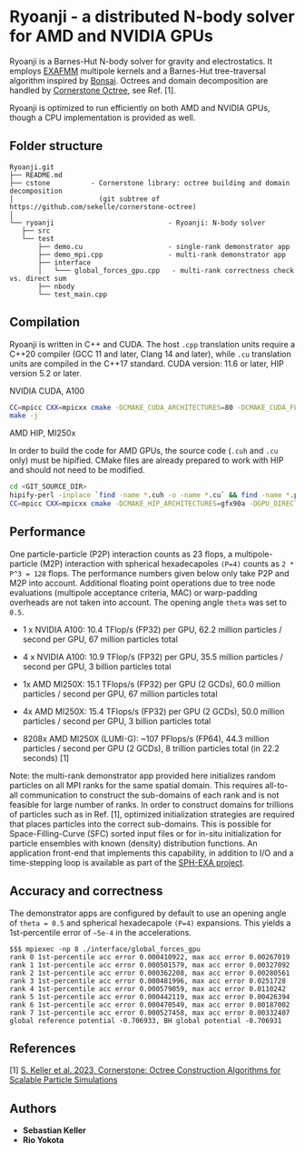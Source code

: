 
# Ryoanji - a distributed N-body solver for AMD and NVIDIA GPUs

Ryoanji is a Barnes-Hut N-body solver for gravity and electrostatics.
It employs [EXAFMM](https://github.com/exafmm/exafmm) multipole kernels and a Barnes-Hut tree-traversal
algorithm inspired by [Bonsai](https://github.com/treecode/Bonsai). Octrees and domain decomposition are
handled by [Cornerstone Octree](https://github.com/sekelle/cornerstone-octree), see Ref. [1].

Ryoanji is optimized to run efficiently on both AMD and NVIDIA GPUs, though a CPU implementation is provided as well.

## Folder structure

```
Ryoanji.git
├── README.md
├── cstone          - Cornerstone library: octree building and domain decomposition
│                     (git subtree of https://github.com/sekelle/cornerstone-octree)
│                             
└── ryoanji                            - Ryoanji: N-body solver
   ├── src
   └── test
       ├── demo.cu                     - single-rank demonstrator app
       ├── demo_mpi.cpp                - multi-rank demonstrator app
       ├── interface
       │   └─── global_forces_gpu.cpp   - multi-rank correctness check vs. direct sum
       ├── nbody
       └── test_main.cpp
```


## Compilation

Ryoanji is written in C++ and CUDA. The host `.cpp` translation units require a C++20 compiler
(GCC 11 and later, Clang 14 and later), while `.cu` translation units are compiled in the C++17 standard.
CUDA version: 11.6 or later, HIP version 5.2 or later.

NVIDIA CUDA, A100
```bash
CC=mpicc CXX=mpicxx cmake -DCMAKE_CUDA_ARCHITECTURES=80 -DCMAKE_CUDA_FLAGS=-ccbin=mpicxx -DGPU_DIRECT=<ON/OFF> <GIT_SOURCE_DIR>
make -j
```

AMD HIP, MI250x

In order to build the code for AMD GPUs, the source code (`.cuh` and `.cu` only) must be hipified.
CMake files are already prepared to work with HIP and should not need to be modified.

```bash
cd <GIT_SOURCE_DIR>
hipify-perl -inplace `find -name *.cuh -o -name *.cu` && find -name *.prehip -delete
CC=mpicc CXX=mpicxx cmake -DCMAKE_HIP_ARCHITECTURES=gfx90a -DGPU_DIRECT=<ON/OFF> <GIT_SOURCE_DIR> && make -j
```

## Performance

One particle-particle (P2P) interaction counts as 23 flops, a multipole-particle (M2P) interaction with
spherical hexadecapoles `(P=4)` counts as `2 * P^3 = 128` flops. The performance numbers given below only
take P2P and M2P into account. Additional floating point operations due to tree node evaluations
(multipole acceptance criteria, MAC) or warp-padding overheads are not taken into account.
The opening angle `theta` was set to `0.5`.


* 1 x NVIDIA A100: 10.4 TFlop/s (FP32) per GPU, 62.2 million particles / second per GPU, 67 million particles total
* 4 x NVIDIA A100: 10.9 TFlop/s (FP32) per GPU, 35.5 million particles / second per GPU, 3 billion particles total


* 1x AMD MI250X: 15.1 TFlops/s (FP32) per GPU (2 GCDs), 60.0 million particles / second per GPU, 67 million particles total
* 4x AMD MI250X: 15.4 TFlops/s (FP32) per GPU (2 GCDs), 50.0 million particles / second per GPU, 3 billion particles total


* 8208x AMD MI250X (LUMI-G): ~107 PFlops/s (FP64), 44.3 million particles / second per GPU (2 GCDs), 8 trillion particles total (in 22.2 seconds) [1]


Note: the multi-rank demonstrator app provided here initializes random particles on all MPI ranks for the same spatial domain.
This requires all-to-all communication to construct the sub-domains of each rank and is not feasible for large number of ranks.
In order to construct domains for trillions of particles such as in Ref. [1], optimized initialization strategies are required
that places particles into the correct sub-domains. This is possible for Space-Filling-Curve (SFC) sorted input files
or for in-situ initialization for particle ensembles with known (density) distribution functions.
An application front-end that implements this capability, in addition to I/O and a time-stepping loop is
available as part of the [SPH-EXA project](https://github.com/unibas-dmi-hpc/SPH-EXA).

## Accuracy and correctness

The demonstrator apps are configured by default to use an opening angle of `theta = 0.5` and
spherical hexadecapole `(P=4)` expansions. This yields a 1st-percentile error of `~5e-4` in the accelerations.

```
$$$ mpiexec -np 8 ./interface/global_forces_gpu 
rank 0 1st-percentile acc error 0.000410922, max acc error 0.00267019
rank 1 1st-percentile acc error 0.000501579, max acc error 0.00327092
rank 2 1st-percentile acc error 0.000362208, max acc error 0.00280561
rank 3 1st-percentile acc error 0.000481996, max acc error 0.0251728
rank 4 1st-percentile acc error 0.000579059, max acc error 0.0110242
rank 5 1st-percentile acc error 0.000442119, max acc error 0.00426394
rank 6 1st-percentile acc error 0.000470549, max acc error 0.00187002
rank 7 1st-percentile acc error 0.000527458, max acc error 0.00332407
global reference potential -0.706933, BH global potential -0.706931
```

## References

[1] [S. Keller et al. 2023, Cornerstone: Octree Construction Algorithms for Scalable Particle Simulations](https://doi.org/10.1145/3592979.3593417)

## Authors

* **Sebastian Keller**
* **Rio Yokota**
